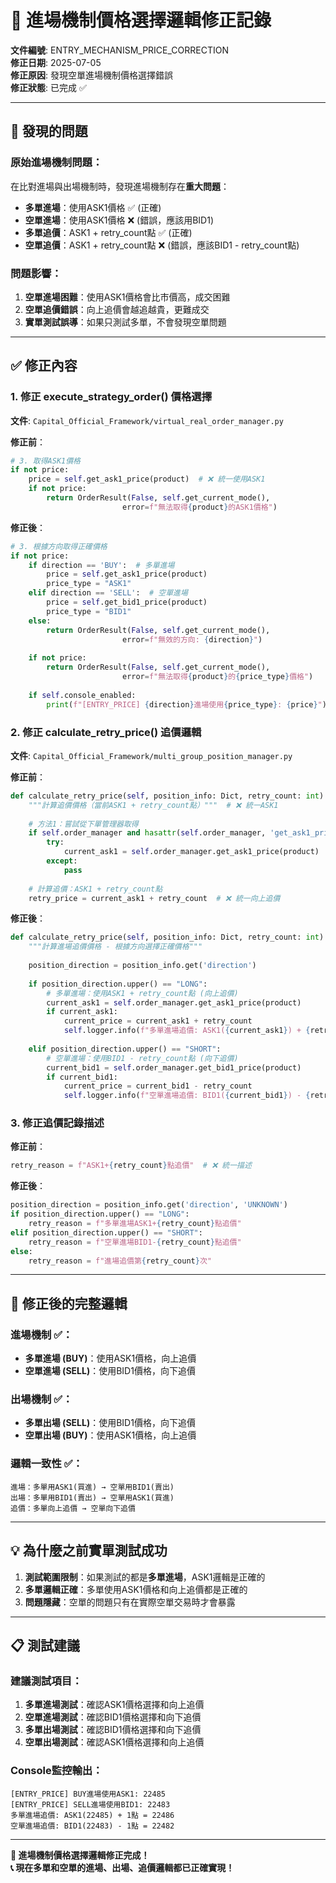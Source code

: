 # 🔧 進場機制價格選擇邏輯修正記錄

**文件編號**: ENTRY_MECHANISM_PRICE_CORRECTION  
**修正日期**: 2025-07-05  
**修正原因**: 發現空單進場機制價格選擇錯誤  
**修正狀態**: 已完成 ✅  

---

## 🚨 **發現的問題**

### **原始進場機制問題**：
在比對進場與出場機制時，發現進場機制存在**重大問題**：

- **多單進場**：使用ASK1價格 ✅ (正確)
- **空單進場**：使用ASK1價格 ❌ (錯誤，應該用BID1)
- **多單追價**：ASK1 + retry_count點 ✅ (正確)  
- **空單追價**：ASK1 + retry_count點 ❌ (錯誤，應該BID1 - retry_count點)

### **問題影響**：
1. **空單進場困難**：使用ASK1價格會比市價高，成交困難
2. **空單追價錯誤**：向上追價會越追越貴，更難成交
3. **實單測試誤導**：如果只測試多單，不會發現空單問題

---

## ✅ **修正內容**

### **1. 修正 execute_strategy_order() 價格選擇**

**文件**: `Capital_Official_Framework/virtual_real_order_manager.py`

**修正前**：
```python
# 3. 取得ASK1價格
if not price:
    price = self.get_ask1_price(product)  # ❌ 統一使用ASK1
    if not price:
        return OrderResult(False, self.get_current_mode(),
                         error=f"無法取得{product}的ASK1價格")
```

**修正後**：
```python
# 3. 根據方向取得正確價格
if not price:
    if direction == 'BUY':  # 多單進場
        price = self.get_ask1_price(product)
        price_type = "ASK1"
    elif direction == 'SELL':  # 空單進場
        price = self.get_bid1_price(product)
        price_type = "BID1"
    else:
        return OrderResult(False, self.get_current_mode(),
                         error=f"無效的方向: {direction}")
    
    if not price:
        return OrderResult(False, self.get_current_mode(),
                         error=f"無法取得{product}的{price_type}價格")
    
    if self.console_enabled:
        print(f"[ENTRY_PRICE] {direction}進場使用{price_type}: {price}")
```

### **2. 修正 calculate_retry_price() 追價邏輯**

**文件**: `Capital_Official_Framework/multi_group_position_manager.py`

**修正前**：
```python
def calculate_retry_price(self, position_info: Dict, retry_count: int) -> Optional[float]:
    """計算追價價格（當前ASK1 + retry_count點）"""  # ❌ 統一ASK1
    
    # 方法1：嘗試從下單管理器取得
    if self.order_manager and hasattr(self.order_manager, 'get_ask1_price'):
        try:
            current_ask1 = self.order_manager.get_ask1_price(product)  # ❌ 統一ASK1
        except:
            pass
    
    # 計算追價：ASK1 + retry_count點
    retry_price = current_ask1 + retry_count  # ❌ 統一向上追價
```

**修正後**：
```python
def calculate_retry_price(self, position_info: Dict, retry_count: int) -> Optional[float]:
    """計算進場追價價格 - 根據方向選擇正確價格"""
    
    position_direction = position_info.get('direction')
    
    if position_direction.upper() == "LONG":
        # 多單進場：使用ASK1 + retry_count點 (向上追價)
        current_ask1 = self.order_manager.get_ask1_price(product)
        if current_ask1:
            current_price = current_ask1 + retry_count
            self.logger.info(f"多單進場追價: ASK1({current_ask1}) + {retry_count}點 = {current_price}")
            
    elif position_direction.upper() == "SHORT":
        # 空單進場：使用BID1 - retry_count點 (向下追價)
        current_bid1 = self.order_manager.get_bid1_price(product)
        if current_bid1:
            current_price = current_bid1 - retry_count
            self.logger.info(f"空單進場追價: BID1({current_bid1}) - {retry_count}點 = {current_price}")
```

### **3. 修正追價記錄描述**

**修正前**：
```python
retry_reason = f"ASK1+{retry_count}點追價"  # ❌ 統一描述
```

**修正後**：
```python
position_direction = position_info.get('direction', 'UNKNOWN')
if position_direction.upper() == "LONG":
    retry_reason = f"多單進場ASK1+{retry_count}點追價"
elif position_direction.upper() == "SHORT":
    retry_reason = f"空單進場BID1-{retry_count}點追價"
else:
    retry_reason = f"進場追價第{retry_count}次"
```

---

## 🎯 **修正後的完整邏輯**

### **進場機制** ✅：
- **多單進場 (BUY)**：使用ASK1價格，向上追價
- **空單進場 (SELL)**：使用BID1價格，向下追價

### **出場機制** ✅：
- **多單出場 (SELL)**：使用BID1價格，向下追價
- **空單出場 (BUY)**：使用ASK1價格，向上追價

### **邏輯一致性** ✅：
```
進場：多單用ASK1(買進) → 空單用BID1(賣出)
出場：多單用BID1(賣出) → 空單用ASK1(買進)
追價：多單向上追價 → 空單向下追價
```

---

## 💡 **為什麼之前實單測試成功**

1. **測試範圍限制**：如果測試的都是**多單進場**，ASK1邏輯是正確的
2. **多單邏輯正確**：多單使用ASK1價格和向上追價都是正確的
3. **問題隱藏**：空單的問題只有在實際空單交易時才會暴露

---

## 📋 **測試建議**

### **建議測試項目**：
1. **多單進場測試**：確認ASK1價格選擇和向上追價
2. **空單進場測試**：確認BID1價格選擇和向下追價  
3. **多單出場測試**：確認BID1價格選擇和向下追價
4. **空單出場測試**：確認ASK1價格選擇和向上追價

### **Console監控輸出**：
```
[ENTRY_PRICE] BUY進場使用ASK1: 22485
[ENTRY_PRICE] SELL進場使用BID1: 22483
多單進場追價: ASK1(22485) + 1點 = 22486
空單進場追價: BID1(22483) - 1點 = 22482
```

---

**🎉 進場機制價格選擇邏輯修正完成！**  
**📞 現在多單和空單的進場、出場、追價邏輯都已正確實現！**
